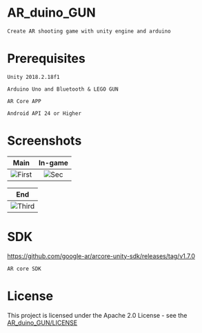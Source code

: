 # AR_duino_GUN
    Create AR shooting game with unity engine and arduino

# Prerequisites
    Unity 2018.2.18f1
    
    Arduino Uno and Bluetooth & LEGO GUN

    AR Core APP

    Android API 24 or Higher

# Screenshots
| Main | In-game |
|:-:|:-:|
| ![First](https://user-images.githubusercontent.com/33346331/64150803-f50f1000-ce63-11e9-960e-fb72acd796d4.jpg) | ![Sec](https://user-images.githubusercontent.com/33346331/64150517-5c789000-ce63-11e9-8c1c-bd0d201ab7d2.png) |

| End |
|:-:|
| ![Third](https://user-images.githubusercontent.com/33346331/64150515-5bdff980-ce63-11e9-834f-046106c7b355.png) |


# SDK
https://github.com/google-ar/arcore-unity-sdk/releases/tag/v1.7.0

    AR core SDK

# License
This project is licensed under the Apache 2.0 License - see the [AR_duino_GUN/LICENSE](LICENSE)
